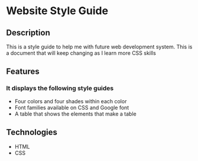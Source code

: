 # Website Style Guide

## Description

This is a style guide to help me with future web development system. This is a document that will keep changing as I learn more CSS skills

## Features

### It displays the following style guides
- Four colors and four shades within each color
- Font families available on CSS and Google font
- A table that shows the elements that make a table

## Technologies
- HTML
- CSS